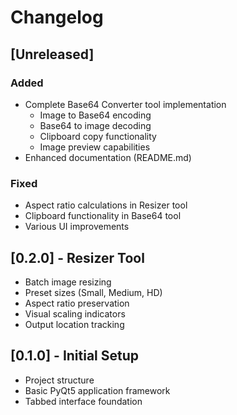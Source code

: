 # Changelog

## [Unreleased]
### Added
- Complete Base64 Converter tool implementation
  - Image to Base64 encoding
  - Base64 to image decoding
  - Clipboard copy functionality
  - Image preview capabilities
- Enhanced documentation (README.md)

### Fixed
- Aspect ratio calculations in Resizer tool
- Clipboard functionality in Base64 tool
- Various UI improvements

## [0.2.0] - Resizer Tool
- Batch image resizing
- Preset sizes (Small, Medium, HD)
- Aspect ratio preservation
- Visual scaling indicators
- Output location tracking

## [0.1.0] - Initial Setup
- Project structure
- Basic PyQt5 application framework
- Tabbed interface foundation
